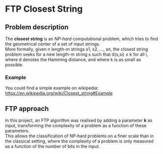 # FTP Closest String

## Problem description
The **closest string** is an *NP-hard* computational problem, which tries to find the geometrical center of a set of input strings.<br>
More formally, given n length-m strings s1, s2, ..., sn, the closest string problem seeks for a new length-m string s such that d(s,si) ≤ k for all i, where d denotes the Hamming distance, and where k is as small as possible.<br>

### Example
You could find a simple example on wikipedia: https://en.wikipedia.org/wiki/Closest_string#Example


## FTP approach
In this project, an FTP algorithm was realised by adding a parameter **k** as input, transforming the complexity of a problem as a function of these parameters.<br>
This allows the classification of NP-hard problems on a finer scale than in the classical setting, where the complexity of a problem is only measured as a function of the number of bits in the input.

